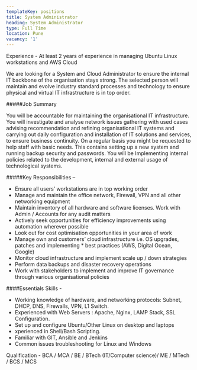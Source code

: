 ```yaml
---
templateKey: positions
title: System Administrator
heading: System Administrator
type: Full Time
location: Pune
vacancy: '1'
---
```


Experience - At least 2 years of experience in managing Ubuntu Linux workstations and AWS Cloud

We are looking for a System and Cloud Administrator to ensure the internal IT backbone of the organisation stays strong. The selected person will maintain and evolve industry standard processes and technology to ensure physical and virtual IT infrastructure is in top order. 


#####Job Summary

You will be accountable for maintaining the organisational IT infrastructure. You will investigate and analyse network issues gathering with used cases advising recommendation and refining organisational IT systems and carrying out daily configuration and installation of IT solutions and services, to ensure business continuity. On a regular basis you might be requested to help staff with basic needs. This contains setting up a new system and running backup security and passwords. You will be Implementing internal policies related to the development, internal and external usage of technological systems.



#####Key Responsibilities –
* Ensure all users’ workstations are in top working order
* Manage and maintain the office network, Firewall, VPN and all other networking equipment
* Maintain inventory of all hardware and software licenses. Work with Admin / Accounts for any  audit matters
* Actively seek opportunities for efficiency improvements using automation wherever possible
* Look out for cost optimisation opportunities in your area of work
* Manage own and customers’ cloud infrastructure i.e. OS upgrades, patches and implementing * best practices (AWS, Digital Ocean, Google)
* Monitor cloud infrastructure and implement scale up / down strategies
* Perform data backups and disaster recovery operations
* Work with stakeholders to implement and improve IT governance through various organisational policies

####Essentials Skills -
* Working knowledge of hardware, and networking protocols: Subnet, DHCP, DNS, Firewalls, VPN, L1 Switch.
* Experienced with Web Servers : Apache, Nginx, LAMP Stack, SSL Configuration.
* Set up and configure Ubuntu/Other Linux on desktop and laptops
* xperienced in Shell/Bash Scripting.
* Familiar with GIT, Ansible and Jenkins
* Common issues troubleshooting for Linux and Windows

Qualification - BCA / MCA / BE / BTech (IT/Computer science)/ ME / MTech / BCS / MCS
